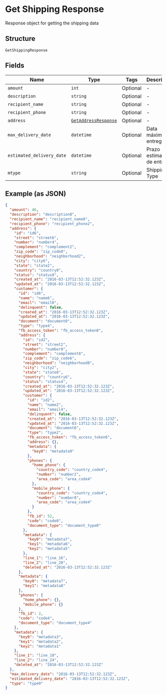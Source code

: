 
# Get Shipping Response

Response object for getting the shipping data

## Structure

`GetShippingResponse`

## Fields

| Name | Type | Tags | Description |
|  --- | --- | --- | --- |
| `amount` | `int` | Optional | - |
| `description` | `string` | Optional | - |
| `recipient_name` | `string` | Optional | - |
| `recipient_phone` | `string` | Optional | - |
| `address` | [`GetAddressResponse`](../../doc/models/get-address-response.md) | Optional | - |
| `max_delivery_date` | `datetime` | Optional | Data máxima de entrega |
| `estimated_delivery_date` | `datetime` | Optional | Prazo estimado de entrega |
| `mtype` | `string` | Optional | Shipping Type |

## Example (as JSON)

```json
{
  "amount": 46,
  "description": "description0",
  "recipient_name": "recipient_name8",
  "recipient_phone": "recipient_phone2",
  "address": {
    "id": "id6",
    "street": "street6",
    "number": "number4",
    "complement": "complement2",
    "zip_code": "zip_code0",
    "neighborhood": "neighborhood2",
    "city": "city6",
    "state": "state2",
    "country": "country0",
    "status": "status8",
    "created_at": "2016-03-13T12:52:32.123Z",
    "updated_at": "2016-03-13T12:52:32.123Z",
    "customer": {
      "id": "id6",
      "name": "name6",
      "email": "email0",
      "delinquent": false,
      "created_at": "2016-03-13T12:52:32.123Z",
      "updated_at": "2016-03-13T12:52:32.123Z",
      "document": "document0",
      "type": "type4",
      "fb_access_token": "fb_access_token0",
      "address": {
        "id": "id2",
        "street": "street2",
        "number": "number0",
        "complement": "complement8",
        "zip_code": "zip_code6",
        "neighborhood": "neighborhood8",
        "city": "city2",
        "state": "state8",
        "country": "country6",
        "status": "status4",
        "created_at": "2016-03-13T12:52:32.123Z",
        "updated_at": "2016-03-13T12:52:32.123Z",
        "customer": {
          "id": "id2",
          "name": "name2",
          "email": "email4",
          "delinquent": false,
          "created_at": "2016-03-13T12:52:32.123Z",
          "updated_at": "2016-03-13T12:52:32.123Z",
          "document": "document6",
          "type": "type2",
          "fb_access_token": "fb_access_token6",
          "address": {},
          "metadata": {
            "key0": "metadata9"
          },
          "phones": {
            "home_phone": {
              "country_code": "country_code4",
              "number": "number2",
              "area_code": "area_code4"
            },
            "mobile_phone": {
              "country_code": "country_code4",
              "number": "number8",
              "area_code": "area_code4"
            }
          },
          "fb_id": 52,
          "code": "code0",
          "document_type": "document_type0"
        },
        "metadata": {
          "key0": "metadata7",
          "key1": "metadata6",
          "key2": "metadata5"
        },
        "line_1": "line_16",
        "line_2": "line_20",
        "deleted_at": "2016-03-13T12:52:32.123Z"
      },
      "metadata": {
        "key0": "metadata7",
        "key1": "metadata8"
      },
      "phones": {
        "home_phone": {},
        "mobile_phone": {}
      },
      "fb_id": 2,
      "code": "code4",
      "document_type": "document_type4"
    },
    "metadata": {
      "key0": "metadata3",
      "key1": "metadata2",
      "key2": "metadata1"
    },
    "line_1": "line_10",
    "line_2": "line_24",
    "deleted_at": "2016-03-13T12:52:32.123Z"
  },
  "max_delivery_date": "2016-03-13T12:52:32.123Z",
  "estimated_delivery_date": "2016-03-13T12:52:32.123Z",
  "type": "type0"
}
```

